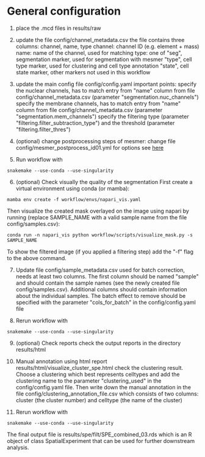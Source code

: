 # General configuration

1. place the .mcd files in results/raw
2. update the file config/channel_metadata.csv
    the file contains three columns: channel, name, type
        channel: channel ID (e.g. element + mass)
        name: name of the channel, used for matching
        type: one of 
            "seg", segmentation marker, used for segmentation with mesmer
            "type", cell type marker, used for clustering and cell type annotation
            "state", cell state marker, other markers not used in this workflow
        
3. update the main config file config/config.yaml
    important points:
        specify the nuclear channels, has to match entry from "name" column from file config/channel_metadata.csv (parameter "segmentation.nuc_channels")
        specify the membrane channels, has to match entry from "name" column from file config/channel_metadata.csv (parameter "segmentation.mem_channels")
        specify the filtering type (parameter "filtering.filter_subtraction_type") and the threshold (parameter "filtering.filter_thres")
4. (optional) change postprocessing steps of mesmer:
    change file config/mesmer_postprocess_id01.yml
    for options see [here](https://deepcell.readthedocs.io/en/master/_modules/deepcell/applications/mesmer.html)

5. Run workflow with
```
snakemake --use-conda --use-singularity
```

6. (optional) Check visually the quality of the segmentation
    First create a virtual environment using conda (or mamba):
```
mamba env create -f workflow/envs/napari_vis.yaml
```
Then visualize the created mask overlayed on the image using napari by running (replace SAMPLE_NAME with a valid sample name from the file config/samples.csv):
```
conda run -n napari_vis python workflow/scripts/visualize_mask.py -s SAMPLE_NAME
```
To show the filtered image (if you applied a filtering step) add the "-f" flag to the above command.


7. Update file config/sample_metadata.csv
   used for batch correction, needs at least two columns. The first column should be named "sample" and should contain the sample names (see the newly created file config/samples.csv). Additional columns should contain information about the individual samples.
    The batch effect to remove should be specified with the parameter "cols_for_batch" in the config/config.yaml file

8. Rerun workflow with
```
snakemake --use-conda --use-singularity
```
9. (optional) Check reports 
    check the output reports in the directory results/html

10. Manual annotation
    using html report results/html/visualize_cluster_spe.html check the clustering result. Choose a clustering which best represents celltypes and add the clustering name to the parameter "clustering_used" in the config/config.yaml file. Then write down the manual annotation in the file config/clustering_annotation_file.csv which consists of two columns: cluster (the cluster number) and celltype (the name of the cluster) 

11. Rerun workflow with
```
snakemake --use-conda --use-singularity
```

The final output file is results/spe/filt/SPE_combined_03.rds which is an R object of class SpatialExperiment that can be used for further downstream analysis.


